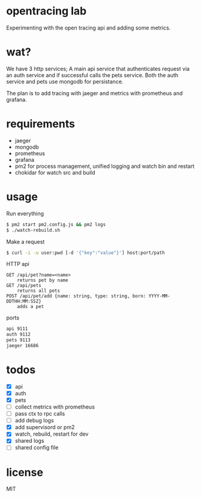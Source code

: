 # opentracing lab
Experimenting with the open tracing api and adding some metrics.

# wat?
We have 3 http services; A main api service that authenticates request via an auth service and if successful calls the pets service. Both the auth service and pets use mongodb for persistance.

The plan is to add tracing with jaeger and metrics with prometheus and grafana.

# requirements
- jaeger
- mongodb
- prometheus
- grafana
- pm2 for process management, unified logging and watch bin and restart
- chokidar for watch src and build

# usage
Run everything
```bash
$ pm2 start pm2.config.js && pm2 logs
$ ./watch-rebuild.sh
```
Make a request
```bash
$ curl -i -u user:pwd [-d '{"key":"value"}'] host:port/path
```
HTTP api
```
GET /api/pet?name=<name>
	returns pet by name
GET /api/pets
	returns all pets
POST /api/pet/add {name: string, type: string, born: YYYY-MM-DDTHH:MM:SSZ}
	adds a pet
```
ports
```bash
api 9111
auth 9112
pets 9113
jaeger 16686
```

# todos
- [x] api
- [x] auth
- [x] pets
- [ ] collect metrics with prometheus
- [ ] pass ctx to rpc calls
- [ ] add debug logs
- [x] add supervisord or pm2
- [x] watch, rebuild, restart for dev
- [x] shared logs
- [ ] shared config file

# license
MIT
